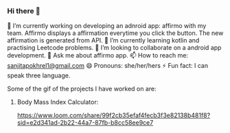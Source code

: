 ### Hi there 👋

🔭 I’m currently working on developing an adnroid app: affirmo with my team. Affirmo displays a affirmation everytime you click the button. The new affirmation is generated from API. 
🌱 I’m currently learning kotlin and practising Leetcode problems.
👯 I’m looking to collaborate on a android app development.
💬 Ask me about affirmo app.
📫 How to reach me: sanjitapokhrel1@gmail.com
😄 Pronouns: she/her/hers
⚡ Fun fact: I can speak three language.

Some of the gif of the projects I have worked on are: 

1. Body Mass Index Calculator:

   https://www.loom.com/share/99f2cb35efaf4fecb3f3e82138b481f8?sid=e2d341ad-2b22-44a7-87fb-b8cc58ee9ce7

<!---2. Random functions
   https://www.loom.com/share/d84033ba3163439a807f3dcb1c199eb3?sid=f4106b6b-004f-4fb7-bf41-c05dfa6bdd96 -->
   
